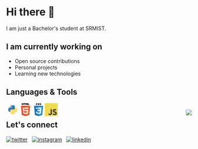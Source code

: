 # Hi there 👋
 I am just a Bachelor's student at SRMIST.  

## I am currently working on 
 - Open source contributions
 - Personal projects
 - Learning new technologies

## Languages & Tools
<p>
<img align="left" alt="Python" width="35px"  src="https://raw.githubusercontent.com/github/explore/80688e429a7d4ef2fca1e82350fe8e3517d3494d/topics/python/python.png"/>
<img align="left" alt="HTML5" width="35px" src="https://raw.githubusercontent.com/github/explore/80688e429a7d4ef2fca1e82350fe8e3517d3494d/topics/html/html.png" />
<img align="left" alt="CSS3" width="35px" src="https://raw.githubusercontent.com/github/explore/80688e429a7d4ef2fca1e82350fe8e3517d3494d/topics/css/css.png" />
<img align="left" alt="JavaScript" width="35px" src="https://raw.githubusercontent.com/github/explore/80688e429a7d4ef2fca1e82350fe8e3517d3494d/topics/javascript/javascript.png"/>
</p>
<br>


<img align="right" src="https://github-readme-stats.vercel.app/api?username=AXE02&show_icons=true&theme=radical" />
  
 
## Let's connect
<p align="left">
<a href="https://twitter.com/akshay__xx" target="_blank"><img align="center" src="https://louisville.edu/artsandsciences/images/icons/social/twitter-color-transparent.png/image" alt="twitter" alt="twitter" height="60" width="60" /></a> &nbsp;&nbsp;<a href="https://www.instagram.com/akshay__xx/" target="_blank"><img align="center" src="https://upload.wikimedia.org/wikipedia/commons/thumb/e/e7/Instagram_logo_2016.svg/2048px-Instagram_logo_2016.svg.png" alt="instagram" height="60" width="60" /></a> &nbsp;&nbsp;<a href="https://www.linkedin.com/in/21akshay/" target="_blank"><img align="center" src="https://www.vectorlogo.zone/logos/linkedin/linkedin-tile.svg" alt="linkedin" height="60" width="60" /></a> &nbsp;&nbsp;
</p>
